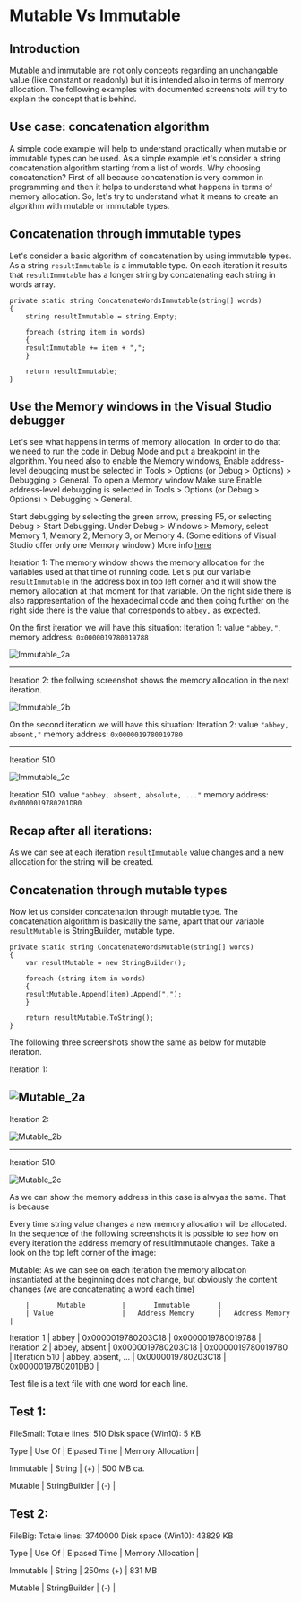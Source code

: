 # Mutable Vs Immutable


## Introduction

Mutable and immutable are not only concepts regarding an unchangable value (like constant or readonly) but it is intended also in terms of memory allocation.
The following examples with documented screenshots will try to explain the concept that is behind.


## Use case: concatenation algorithm

A simple code example will help to understand practically when mutable or immutable types can be used. As a simple example let's consider a string concatenation algorithm starting from a list of words. Why choosing concatenation? First of all because concatenation is very common in programming and then it helps to understand what happens in terms of memory allocation.
So, let's try to understand what it means to create an algorithm with mutable or immutable types.


## Concatenation through immutable types

Let's consider a basic algorithm of concatenation by using immutable types. As a string ```resultImmutable``` is a immutable type. On each iteration it results that ```resultImmutable``` has a longer string by concatenating each string in words array.

```
private static string ConcatenateWordsImmutable(string[] words)
{
    string resultImmutable = string.Empty;

    foreach (string item in words)
    {
	resultImmutable += item + ",";
    }

    return resultImmutable;
}
```

## Use the Memory windows in the Visual Studio debugger
Let's see what happens in terms of memory allocation. In order to do that we need to run the code in Debug Mode and put a breakpoint in the algorithm.
You need also to enable the Memory windows, Enable address-level debugging must be selected in Tools > Options (or Debug > Options) > Debugging > General.
To open a Memory window
Make sure Enable address-level debugging is selected in Tools > Options (or Debug > Options) > Debugging > General.

Start debugging by selecting the green arrow, pressing F5, or selecting Debug > Start Debugging.
Under Debug > Windows > Memory, select Memory 1, Memory 2, Memory 3, or Memory 4. (Some editions of Visual Studio offer only one Memory window.)
More info [here](https://docs.microsoft.com/en-us/visualstudio/debugger/memory-windows?view=vs-2022)


Iteration 1:
The memory window shows the memory allocation for the variables used at that time of running code.
Let's put our variable ```resultImmutable``` in the address box in top left corner and it will show the memory allocation at that moment for that variable.
On the right side there is also rappresentation of the hexadecimal code and then going further on the right side there is the value that corresponds to ```abbey,``` as expected.

On the first iteration we will have this situation: 
Iteration 1: 
value ```"abbey,"```, memory address: ```0x0000019780019788```

![Immutable_2a](https://user-images.githubusercontent.com/13406481/162569090-94b00d3f-642f-4cfb-8a60-dafc9849ef76.png)

---
Iteration 2:
the follwing screenshot shows the memory allocation in the next iteration.

![Immutable_2b](https://user-images.githubusercontent.com/13406481/162569383-788e9ee7-b870-4b58-8045-e98adb6cbd07.png)

On the second iteration we will have this situation: 
Iteration 2: value ```"abbey, absent,"``` memory address: ```0x00000197800197B0```

---
Iteration 510:

![Immutable_2c](https://user-images.githubusercontent.com/13406481/162572385-ccfc7e5c-02c1-405d-912b-f1a8efb33d3c.png)

Iteration 510: value ```"abbey, absent, absolute, ..."``` memory address: ```0x0000019780201DB0```


## Recap after all iterations:
As we can see at each iteration  ```resultImmutable``` value changes and a new allocation for the string will be created.







## Concatenation through mutable types

Now let us consider concatenation through mutable type. The concatenation algorithm is basically the same, apart that our variable ```resultMutable``` is StringBuilder, mutable type.

```
private static string ConcatenateWordsMutable(string[] words)
{
    var resultMutable = new StringBuilder();

    foreach (string item in words)
    {
	resultMutable.Append(item).Append(",");
    }

    return resultMutable.ToString();
}
```
The following three screenshots show the same as below for mutable iteration.

Iteration 1: 

![Mutable_2a](https://user-images.githubusercontent.com/13406481/162573629-3a36ae69-f455-4cbd-aff9-fa169cf70a9c.png)
---

Iteration 2: 

![Mutable_2b](https://user-images.githubusercontent.com/13406481/162573658-043237fa-801c-4ab8-a51d-e41ca897a6f7.png)

---
Iteration 510: 

![Mutable_2c](https://user-images.githubusercontent.com/13406481/162573685-ae9cd5bc-136a-4a2b-9f93-ed639ed48e5e.png)

As we can show the memory address in this case is alwyas the same. That is because 

Every time string value changes a new memory allocation will be allocated.
In the sequence of the following screenshots it is possible to see how on every iteration the address memory of resultImmutable changes. 
Take a look on the top left corner of the image: 


Mutable: 
As we can see on each iteration the memory allocation instantiated at the beginning does not change, but obviously the content changes (we are concatenating a word each time)



		|		Mutable    	   	|		Immutable    	|
		| Value					|	Address Memory 	   	|   Address Memory		|
Iteration 1 	| abbey					|	0x0000019780203C18 	|	0x0000019780019788	|
Iteration 2 	| abbey, absent				| 	0x0000019780203C18 	|	0x00000197800197B0	|
Iteration 510   | abbey, absent, ...			|   0x0000019780203C18		|	0x0000019780201DB0	|














Test file is a text file with one word for each line.

Test 1:
--------------
FileSmall: 
Totale lines: 510
Disk space (Win10): 5 KB



Type		| Use Of			| Elpased Time  | Memory Allocation	|

Immutable	| String			|          (+)  | 		500 MB ca.

Mutable		| StringBuilder		|		   (-)  | 	



Test 2:
--------------
FileBig: 
Totale lines: 3740000
Disk space (Win10): 43829 KB


Type		| Use Of			| Elpased Time  | Memory Allocation	|

Immutable	| String			|    250ms (+)  | 		831 MB

Mutable		| StringBuilder		|		   (-)  | 	
